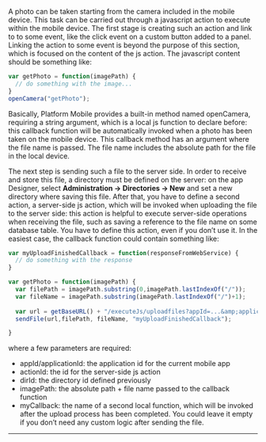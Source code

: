 A photo can be taken starting from the camera included in the mobile device.
This task can be carried out through a javascript action to execute within the mobile device.
The first stage is creating such an action and link to to some event, like the click event on a custom button added to a panel.
Linking the action to some event is beyond the purpose of this section, which is focused on the content of the js action.
The javascript content should be something like:

```js
var getPhoto = function(imagePath) {
  // do something with the image...
}
openCamera("getPhoto");
```

Basically, Platform Mobile provides a built-in method named openCamera, requiring a string argument, which is a local js function to declare before: this callback function will be automatically invoked when a photo has been taken on the mobile device.
This callback method has an argument where the file name is passed. The file name includes the absolute path for the file in the local device.

The next step is sending such a file to the server side.
In order to receive and store this file, a directory must be defined on the server: on the app Designer, select  **Administration -&gt; Directories -&gt; New**  and set a new directory where saving this file.
After that, you have to define a second action, a server-side js action, which will be invoked when uploading the file to the server side: this action is helpful to execute server-side operations when receiving the file, such as saving a reference to the file name on some database table. You have to define this action, even if you don&#8217;t use it.
In the easiest case, the callback function could contain something like:

```js
var myUploadFinishedCallback = function(responseFromWebService) {
  // do something with the response
}

var getPhoto = function(imagePath) { 
  var filePath = imagePath.substring(0,imagePath.lastIndexOf("/"));
  var fileName = imagePath.substring(imagePath.lastIndexOf("/")+1);
 
  var url = getBaseURL() + "/executeJs/uploadfiles?appId=...&amp;applicationId=...&amp;actionId=...&amp;dirId=...&amp;unzip=false&amp;restfulToken="+getToken();
  sendFile(url,filePath, fileName, "myUploadFinishedCallback");

}
```

where a few parameters are required:

* appId/applicationId: the application id for the current mobile app
* actionId: the id for the server-side js action
* dirId: the directory id defined previously
* imagePath: the absolute path + file name passed to the callback function
* myCallback: the name of a second local function, which will be invoked after the upload process has been completed. You could leave it empty if you don&#8217;t need any custom logic after sending the file.





                

---


